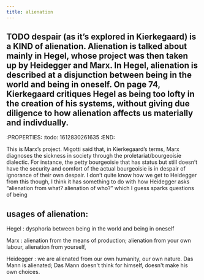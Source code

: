 ```yaml
---
title: alienation
---
```


## TODO despair (as it’s explored in Kierkegaard) is a KIND of alienation. Alienation is talked about mainly in Hegel, whose project was then taken up by Heidegger and Marx. In Hegel, alienation is described at a disjunction between being in the world and being in oneself. On page 74, Kierkegaard critiques Hegel as being too lofty in the creation of his systems, without giving due diligence to how alienation affects us materially and indivdually.
:PROPERTIES:
:todo: 1612830261635
:END:

This is Marx’s project. Migotti said that, in Kierkegaard’s terms, Marx diagnoses the sickness in society through the proletariat/bourgeoisie dialectic. For instance, the petty bourgeoisie that has status but still doesn’t have the security and comfort of the actual bourgeoisie is in despair of ignorance of their own despair. I don’t quite know how we get to Heidegger from this though, I think it has something to do with how Heidegger asks “alienation from what? alienation of who?” which I guess sparks questions of being
## usages of alienation:

Hegel
: dysphoria between being in the world and being in oneself

Marx
: alienation from the means of production; alienation from your own labour, alienation from yourself, 

Heidegger
: we are alienated from our own humanity, our own nature. Das Mann is alienated; Das Mann doesn't think for himself, doesn't make his own choices.
